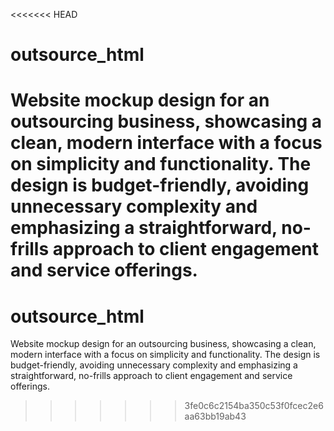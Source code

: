 <<<<<<< HEAD
# outsource_html

Website mockup design for an outsourcing business, showcasing a clean, modern interface with a focus on simplicity and functionality. The design is budget-friendly, avoiding unnecessary complexity and emphasizing a straightforward, no-frills approach to client engagement and service offerings.
=======
# outsource_html

Website mockup design for an outsourcing business, showcasing a clean, modern interface with a focus on simplicity and functionality. The design is budget-friendly, avoiding unnecessary complexity and emphasizing a straightforward, no-frills approach to client engagement and service offerings.
>>>>>>> 3fe0c6c2154ba350c53f0fcec2e6aa63bb19ab43
